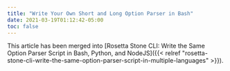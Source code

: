 ```yaml
---
title: "Write Your Own Short and Long Option Parser in Bash"
date: 2021-03-19T01:12:42-05:00
toc: false
---
```


This article has been merged into [Rosetta Stone CLI: Write the Same Option Parser Script in Bash, Python, and NodeJS]({{< relref "rosetta-stone-cli-write-the-same-option-parser-script-in-multiple-languages" >}}).

<!--more-->
